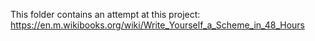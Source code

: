 This folder contains an attempt at this project:
https://en.m.wikibooks.org/wiki/Write_Yourself_a_Scheme_in_48_Hours
